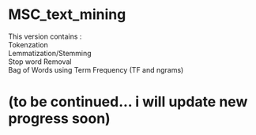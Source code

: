 # MSC_text_mining
This version contains :<br />
Tokenzation<br />
Lemmatization/Stemming<br />
Stop word Removal<br />
Bag of Words using Term Frequency (TF and ngrams)<br />

# (to be continued... i will update new progress soon)
